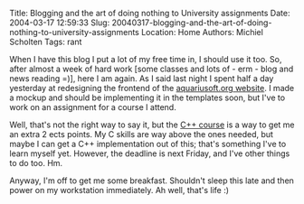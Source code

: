 Title: Blogging and the art of doing nothing to University assignments
Date: 2004-03-17 12:59:33
Slug: 20040317-blogging-and-the-art-of-doing-nothing-to-university-assignments
Location: Home
Authors: Michiel Scholten
Tags: rant

<p>When I have this blog I put a lot of my free time in, I should use it too. So, after almost a week of hard work [some classes and lots of - erm - blog and news reading =)], here I am again. As I said last night I spent half a day yesterday at redesigning the frontend of the <a href="/">aquariusoft.org website</a>. I made a mockup and should be implementing it in the templates soon, but I've to work on an assignment for a course I attend.</p>
<p>Well, that's not the right way to say it, but the <a href="http://www.cs.vu.nl/~ralf/cpp/">C++ course</a> is a way to get me an extra 2 ects points. My C skills are way above the ones needed, but maybe I can get a C++ implementation out of this; that's something I've to learn myself yet. However, the deadline is next Friday, and I've other things to do too. Hm.</p>
<p>Anyway, I'm off to get me some breakfast. Shouldn't sleep this late and then power on my workstation immediately. Ah well, that's life :)</p>
